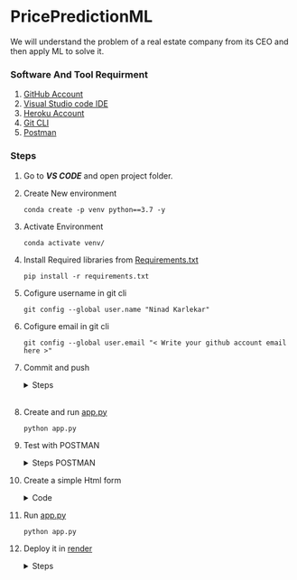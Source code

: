 # PricePredictionML
We will understand the problem of a real estate company from its CEO and then apply ML to solve it.

### Software And Tool Requirment

1. [GitHub Account](https://github.com/)
2. [Visual Studio code IDE](https://code.visualstudio.com/download)
3. [Heroku Account](https://www.heroku.com/)
4. [Git CLI](https://git-scm.com/book/en/v2/Getting-Started-The-Command-Line)
5. [Postman](https://www.postman.com/downloads/)


### Steps

1. Go to ***VS CODE*** and open project folder.

2. Create New environment

    ```
    conda create -p venv python==3.7 -y
    ``` 

3. Activate Environment
    ```
    conda activate venv/
    ```

4. Install Required libraries from [Requirements.txt](/requirements.txt)
    ```
    pip install -r requirements.txt
    ```

5. Cofigure username in git cli
    ```
    git config --global user.name "Ninad Karlekar"
    ```

6. Cofigure email in git cli
    ```
    git config --global user.email "< Write your github account email here >"
    ```

7. Commit and push

    <details>
    <summary>Steps</summary>
    <br>

    1. Add File
        1. Add a **single** file

            ``` 
            git add requirements.txt
            ```

        2. Add **all** files

            ```
            git add .
            ```

    2. To see **status**
        ```
        git status
        ```

    3. To **commit** with message
        ```
        git commit -m "Write message here"
        ```

    4. To **push** changes
        ```
        git push origin main
        ```

    </details>
    <br>

8. Create and run [app.py](/app.py)

    ```
    python app.py
    ```

9. Test with POSTMAN

    <details>
    <summary>Steps POSTMAN</summary>
    <br>

    1. Download and open [Postman](https://www.postman.com/downloads/)

    2. Change method from get to post

    3. Paste the following link
    ```
    http://127.0.0.1:5000/predict_api
    ```

    4. open dropdown and change to ***RAW*** and ***JSON***
    
    ![p1](https://user-images.githubusercontent.com/88243315/219637062-869ef1ad-a057-4b98-bc5d-37ab5eb2741c.png)


    5. Paste following code and click on **send**

    ```json
    {
    "data": {
        "CRIM": 0.00632,
        "ZN":18.0,
        "INDUS":2.31,
        "CHAS":0.0,
        "NOX":0.538,
        "RM":6.575,
        "AGE":65.2,
        "DIS":4.0900,
        "RAD":1.0,
        "TAX":296,
        "PTRATIO":15.3,
        "B":396.90,
        "LSTAT":4.98
        }
    }
    ```

    6. The prediction value should be visible
    
    ![p2](https://user-images.githubusercontent.com/88243315/219636981-69217d0c-ce94-4cae-853a-69276414f9a0.png)

10. Create a simple Html form

    <details>
    <summary>Code</summary>
       <br>

    ```html
    <!DOCTYPE html>
        <html lang="en">
        <head>
            <meta charset="UTF-8">
            <meta http-equiv="X-UA-Compatible" content="IE=edge">
            <meta name="viewport" content="width=device-width, initial-scale=1.0">
            <title>Real Estate prediction</title>
        </head>
        <body>
            <div class="login">
                <h1>Real Estate prediction</h1>

                <form action="{{ url_for('predict')}}" method="post">
                    <input type="text" name="CRIM" placeholder="CRIM" required="required"/><br>
                    <input type="text" name="ZN" placeholder="ZN" required="required"/><br>
                    <input type="text" name="INDUS" placeholder="INDUS" required="required"/><br>
                    <input type="text" name="CHAS" placeholder="CHAS" required="required"/><br>
                    <input type="text" name="NOX" placeholder="NOX" required="required"/><br>
                    <input type="text" name="RM" placeholder="RM" required="required"/><br>
                    <input type="text" name="AGE" placeholder="AGE" required="required"/><br>
                    <input type="text" name="DIS" placeholder="DIS" required="required"/><br>
                    <input type="text" name="RAD" placeholder="RAD" required="required"/><br>
                    <input type="text" name="TAX" placeholder="TAX" required="required"/><br>
                    <input type="text" name="PTRATIO" placeholder="PTRATIO" required="required"/><br>
                    <input type="text" name="B" placeholder="B" required="required"/><br>
                    <input type="text" name="LSTAT" placeholder="LSTAT" required="required"/><br> 

                    <button type="submit" class="btn btn-primary btn-block btn-large">predict</button><br><br>


                </form>
            </div>
        {{prediction_text}}
        </body>
        </html>
    ```

    </details>

11. Run [app.py](/app.py)

    ```
    python app.py
    ```

12. Deploy it in [render](https://render.com)

    <details>
    <summary>Steps</summary>
       <br>

       1. Visit to `https://render.com` and login using **GitHub**

       2. Create New -> Web service -> connect the project repository -> click on connect.

       3. Give **name** for web service -> choose region and runtime

       4. In **Build Command** insert this
       ```
       $ pip install -r requirements.txt
       ```

       5. In **Start command** insert this
       ```
       $ gunicorn app:app
       ```

       6. Deploy and visit given site

       This project website is:- https://realestateprediction.onrender.com

    </details>






